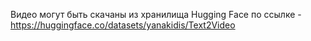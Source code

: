 Видео могут быть скачаны из хранилища Hugging Face по ссылке - https://huggingface.co/datasets/yanakidis/Text2Video
